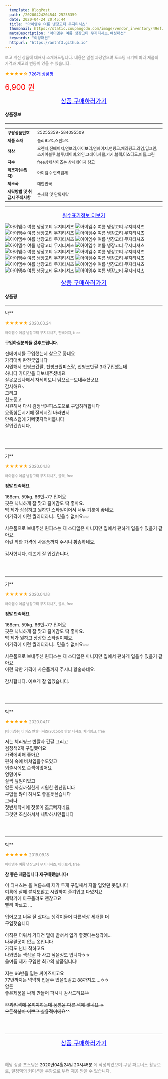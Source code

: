 ```yaml
---
  template: BlogPost
  path: /20200424204544-25255359
  date: 2020-04-24 20:45:44
  title: "아이엠수 여름 냉장고티 무지티셔츠"
  thumbnail: https://static.coupangcdn.com/image/vendor_inventory/49ef/3204338702309b8ee0b5411d4b378ab77920b6f071063c1d995b6d7e9788.jpg
  metaDescription: "아이엠수 여름 냉장고티 무지티셔츠,여성패션"
  keywords: "여성패션"
  httpurl: "https://antnf3.github.io"
---
```

  
<span style="color: #888;font-size:0.8rem">보고 계신 상품에 대해서 소개해드립니다.
내용은 일절 과장없으며 포스팅 시기에 따라 제품의 가격과 재고의 변동이 있을 수 있습니다.</span>
  
<span style="color: orange;">★★★★☆</span> <span style="color: blue;font-size: 0.85rem;">726개 상품평</span>

<span style="font-size: 0.9rem"></span> 

<span style="color: red;font-size: 1.5rem;">6,900 원</span>



<p align="center"><a href="http://me2.do/xasYxNil" style="font-size: 1.2rem; color: blue;">상품 구매하러가기</a></p>

#### 상품정보

---

|                  |                       |
| ---------------- | --------------------- |
| **<span style="font-size:0.8rem;">쿠팡상품번호</span>** | <span style="font-size:0.8rem;">25255359-584095509</span> |
| **<span style="font-size:0.8rem;">제품 소재</span>**    | <span style="font-size:0.8rem;">폴리95%,스판5%</span>        |
| **<span style="font-size:0.8rem;">색상</span>**    | <span style="font-size:0.8rem;">오렌지,진베이지,연보라,아이보리,연베이지,연핑크,체리핑크,라임,딥그린,스카이블루,블루,네이비,와인,그레이,차콜,카키,블랙,머스타드,퍼플,그린</span>        |
| **<span style="font-size:0.8rem;">치수</span>**    | <span style="font-size:0.8rem;">free상세사이즈는 상세페이지 참고</span>        |
| **<span style="font-size:0.8rem;">제조자(수입자)</span>**    | <span style="font-size:0.8rem;">아이엠수 협력업체</span>        |
| **<span style="font-size:0.8rem;">제조국</span>**    | <span style="font-size:0.8rem;">대한민국</span>        |
| **<span style="font-size:0.8rem;">세탁방법 및 취급시 주의사항</span>**    | <span style="font-size:0.8rem;">손세탁 및 단독세탁</span>        |




---

<p align="center"><a href="http://me2.do/xasYxNil" style="font-size: 1rem; color: blue;">필수표기정보 더보기</a></p>

![아이엠수 여름 냉장고티 무지티셔츠](http://thumbnail9.coupangcdn.com/thumbnails/remote/q89/image/vendor_inventory/8e8a/aaf582ba896118b60008188ba03fa8f6214a52ae903118e5f58c88362264.jpg)
![아이엠수 여름 냉장고티 무지티셔츠](http://thumbnail7.coupangcdn.com/thumbnails/remote/q89/image/vendor_inventory/d418/7eb57c5e8672b249fb1ce157c1fc32c79dcf43838fe96f9e536c24bbac1f.jpg)
![아이엠수 여름 냉장고티 무지티셔츠](http://thumbnail9.coupangcdn.com/thumbnails/remote/q89/image/vendor_inventory/4623/fae884f9bd8ddf95e6855d3e4e524257ec8831dfc954a17e37931486283b.jpg)
![아이엠수 여름 냉장고티 무지티셔츠](http://thumbnail8.coupangcdn.com/thumbnails/remote/q89/image/vendor_inventory/6919/6b8d7a7d534ecaa081c3b5d4ecf231b56777403ff34798683bed76fe2468.jpg)
![아이엠수 여름 냉장고티 무지티셔츠](http://thumbnail10.coupangcdn.com/thumbnails/remote/q89/image/vendor_inventory/d261/7c49798ca9e967d5e47c1a1dac9d74562d0f1a4df02fb0d09360ee64da42.jpg)
![아이엠수 여름 냉장고티 무지티셔츠](http://thumbnail9.coupangcdn.com/thumbnails/remote/q89/image/vendor_inventory/fa76/765f0cd4ab97809eb9e3eb2ece88fb2e89a25637bea526eb8acb46b3d75e.jpg)
![아이엠수 여름 냉장고티 무지티셔츠](http://thumbnail6.coupangcdn.com/thumbnails/remote/q89/image/vendor_inventory/c1e7/74c35adc404b41302365bc8c7ccf7beb1d388f6333ae3966e0dab3641728.jpg)
![아이엠수 여름 냉장고티 무지티셔츠](http://thumbnail9.coupangcdn.com/thumbnails/remote/q89/image/vendor_inventory/1964/b8a235906fd087de1dedf974f0df609b7e408f0a71b80f07f8c371cd6259.jpg)
![아이엠수 여름 냉장고티 무지티셔츠](http://thumbnail6.coupangcdn.com/thumbnails/remote/q89/image/vendor_inventory/18fa/187ba93cea95b2f050c075fed0f51a6efe05e67243d9f493b8e067fb795f.jpg)
![아이엠수 여름 냉장고티 무지티셔츠](http://thumbnail8.coupangcdn.com/thumbnails/remote/q89/image/vendor_inventory/5c22/2fd22a5582fe865a632bf964212c1985199f10469aadbe3cf6d13dbc4aa7.jpg)
![아이엠수 여름 냉장고티 무지티셔츠](http://thumbnail9.coupangcdn.com/thumbnails/remote/q89/image/vendor_inventory/ec45/74614cea8f6c163ee4909c7146fc62837b91d10418f48e8467bd8cc383f6.jpg)
![아이엠수 여름 냉장고티 무지티셔츠](http://thumbnail9.coupangcdn.com/thumbnails/remote/q89/image/vendor_inventory/a1e8/aff39790d3fae143e81f5cd6eb0d46f18ee3eabb22d3cf20db5f8a8e895b.jpg)
![아이엠수 여름 냉장고티 무지티셔츠](http://thumbnail9.coupangcdn.com/thumbnails/remote/q89/image/vendor_inventory/d714/7f36374d1c4fa23fb5436343a76f4af82d7ee19ea8963b9b8afe9ce3396e.jpg)
![아이엠수 여름 냉장고티 무지티셔츠](http://thumbnail8.coupangcdn.com/thumbnails/remote/q89/image/vendor_inventory/4f0d/bf9f3b5ecf4852cf500942a737e67cf38405a346d793b7d9ba441badab76.jpg)
![아이엠수 여름 냉장고티 무지티셔츠](http://thumbnail10.coupangcdn.com/thumbnails/remote/q89/image/vendor_inventory/2a9d/102976eb843d36adec494fa0d6b115af0ce7c6bbca7a7d4d5583c3b2f4a7.jpg)
![아이엠수 여름 냉장고티 무지티셔츠](http://thumbnail7.coupangcdn.com/thumbnails/remote/q89/image/vendor_inventory/b818/19e0e66bf5841133ef9ffcce7224bf8bf77a3ee2841b89a4770c5f02bb2a.jpg)

<p align="center"><a href="http://me2.do/xasYxNil" style="font-size: 1.2rem; color: blue;">상품 구매하러가기</a></p>

#### 상품평
  
---
  
박**
    
<span style="color: orange;">★★★★★</span> <span style="font-size:0.8rem;color: #888;">2020.03.24</span>
    
<span style="color: #888;font-size:0.7rem">아이엠수 여름 냉장고티 무지티셔츠, 진베이지, free</span>
    
<span style="font-size:0.85rem">**구입하실분께들 강추드립니다.**</span>
    
<span style="font-size: 0.9rem;">진베이지를 구입했는데 참으로 좋네요<br/>가격대비 완전굿입니다<br/>시원해서 진핑크긴팔,  진핑크원피스랑, 진핑크반팔 3개구입했는데<br/>하나더 가디간을 더보내주셨네요<br/>잘못보냈나해서 자세히보니 덤으르ㅡ보내주셨군요<br/>감사해요~<br/>그리고<br/>천도좋고<br/>시원해서 다시 검정색원피스도으로 구입하려합니다<br/>요즘힘든시기에 잘되시길 바라면서 <br/>만족스럼에 기뻐몇자적어봅니다<br/>잘입겠습니다.</span>
    
<br>
<br>

---
  
기**
    
<span style="color: orange;">★★★★★</span> <span style="font-size:0.8rem;color: #888;">2020.04.18</span>
    
<span style="color: #888;font-size:0.7rem">아이엠수 여름 냉장고티 무지티셔츠, 블랙, free</span>
    
<span style="font-size:0.85rem">**정말 만족해요**</span>
    
<span style="font-size: 0.9rem;">168cm. 59kg. 66반~77 입어요<br/>핏은 넉넉하게 잘 맞고 길이감도 딱 좋아요.<br/>딱 제가 상상하고 원하던 스타일이어서 너무 기분이 좋네요.<br/>이가격에 이런 퀄리티라니.. 믿을수 없어요~~<br/><br/>사은품으로 보내주신 원피스는 제 스타일은 아니지만 집에서 편하게 입을수 있을거 같아요.<br/>이런 착한 가격에 사은품까지 주시니 황송하네요.<br/><br/>감사합니다. 예쁘게 잘 입겠습니다.</span>
    
<br>
<br>

---
  
기**
    
<span style="color: orange;">★★★★★</span> <span style="font-size:0.8rem;color: #888;">2020.04.18</span>
    
<span style="color: #888;font-size:0.7rem">아이엠수 여름 냉장고티 무지티셔츠, 블루, free</span>
    
<span style="font-size:0.85rem">**정말 만족해요**</span>
    
<span style="font-size: 0.9rem;">168cm. 59kg. 66반~77 입어요<br/>핏은 넉넉하게 잘 맞고 길이감도 딱 좋아요.<br/>딱 제가 원하고 상상한 스타일이예요.<br/>이가격에 이런 퀄리티라니.. 믿을수 없어요~~<br/><br/>사은품으로 보내주신 원피스는 제 스타일은 아니지만 집에서 편하게 입을수 있을거 같아요.<br/>이런 착한 가격에 사은품까지 주시니 황송하네요.<br/><br/>감사합니다. 예쁘게 잘 입겠습니다.</span>
    
<br>
<br>

---
  
박**
    
<span style="color: orange;">★★★★★</span> <span style="font-size:0.8rem;color: #888;">2020.04.17</span>
    
<span style="color: #888;font-size:0.7rem">[아이엠수] 아이스 반팔티셔츠(20color) 반팔 티셔츠, 체리핑크, free</span>
    

    
<span style="font-size: 0.9rem;">저는 체리핑크 반팔과 긴팔 그리고<br/>검정색2개 구입했어요<br/>가격에비해 좋아요<br/>편히 속에 바쳐입을수도있고<br/>외출시에도 손색이없어요<br/>엉덩이도<br/>살짝 덮임이있고<br/>암튼 까칠까칠한게 시원한 원단입니다<br/>구입들 많이 하셔도 좋을듯싶습니다<br/>그러나<br/>첫번새탁시에 첫물이 조금빠지네요<br/>그것만 조심하셔서 세탁하시면됩니다</span>
    
<br>
<br>

---
  
박**
    
<span style="color: orange;">★★★★★</span> <span style="font-size:0.8rem;color: #888;">2019.09.18</span>
    
<span style="color: #888;font-size:0.7rem">아이엠수 여름 냉장고티 무지티셔츠, 아이보리, free</span>
    
<span style="font-size:0.85rem">**참 좋은 제품입니다 재구매했습니다!**</span>
    
<span style="font-size: 0.9rem;">이 티셔츠는 올 여름초에 제가 두개 구입해서 자알 입었던 옷입니다<br/>여름에 살에 붙지도않고 시원하여 즐겨입고 다녔지요<br/>세탁기에 마구돌려도 괜찮고요<br/>빨리 마르고 ...<br/><br/>입어보고 너무 잘 샀다는 생각이들어 다른색상 세개를 더<br/> 구입햇습니다<br/><br/>아직은 더워서 가디건 밑에 받혀서 입기 좋겠다는생각에...<br/>나무랄곳이 없는 옷입니다<br/>가격도 넘나 착하고요<br/>나와있는 색상을 다 사고 싶을정도 입니다ㅎㅎ<br/>올여름 제가 구입한 최고의 상품입니다!<br/><br/>저는 66반을 입는 싸이즈이고요<br/>77반까지는 넉넉히 입을수 있을것같고 88까지도....ㅎㅎ<br/>암튼 <br/>좋은제품을 싸게 만들어 파시니 감사드려요~~^^<br/><br/>**카키색에 올려야하는데 품평을  다른 색에 썻네요 ㅎ<br/>모든색상이 이쁘고 실용적이에요~~^^</span>
    
<br>
<br>


  
---
  
<p align="center"><a href="http://me2.do/xasYxNil" style="font-size: 1.2rem; color: blue;">상품 구매하러가기</a></p>
  
<br>
  
<span style="font-size: 0.85rem; color: #888;">해당 상품 포스팅은 <span style="color: #000;"> 2020년04월24일 20시45분 </span> 에 작성되었으며 쿠팡 파트너스 활동으로, 일정액의 커미션을 쿠팡으로 부터 제공 받을 수 있습니다.</span>